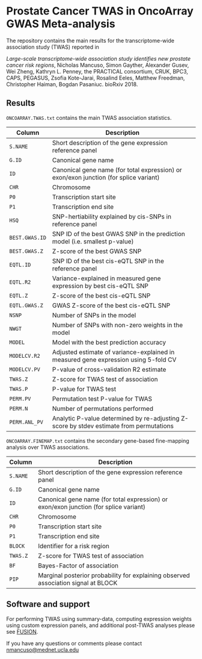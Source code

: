 Prostate Cancer TWAS in OncoArray GWAS Meta-analysis
====================================================

The repository contains the main results for the transcriptome-wide association study (TWAS) reported in

*Large-scale transcriptome-wide association study identifies new prostate cancer risk regions*,
Nicholas Mancuso, Simon Gayther, Alexander Gusev, Wei Zheng, Kathryn L. Penney, the PRACTICAL consortium, CRUK, BPC3,
CAPS, PEGASUS, Zsofia Kote-Jarai, Rosalind Eeles, Matthew Freedman, Christopher Haiman, Bogdan Pasaniuc. bioRxiv 2018.

Results
-------
`ONCOARRAY.TWAS.txt` contains the main TWAS association statistics.

| Column | Description |
|--------|-------------|
| `S.NAME` | Short description of the gene expression reference panel |
| `G.ID` | Canonical gene name |
| `ID` | Canonical gene name (for total expression) or exon/exon junction (for splice variant) |
| `CHR` | Chromosome |
| `P0` | Transcription start site |
| `P1` | Transcription end site |
| `HSQ` | SNP-hertiability explained by cis-SNPs in reference panel |
| `BEST.GWAS.ID` | SNP ID of the best GWAS SNP in the prediction model (i.e. smallest p-value) |
| `BEST.GWAS.Z` | Z-score of the best GWAS SNP |
| `EQTL.ID` | SNP ID of the  best cis-eQTL SNP in the reference panel |
| `EQTL.R2` | Variance-explained in measured gene expression by best cis-eQTL SNP |
| `EQTL.Z` | Z-score of the best cis-eQTL SNP |
| `EQTL.GWAS.Z` | GWAS Z-score of the best cis-eQTL SNP |
| `NSNP` | Number of SNPs in the model |
| `NWGT` | Number of SNPs with non-zero weights in the model |
| `MODEL` | Model with the best prediction accuracy |
| `MODELCV.R2` | Adjusted estimate of variance-explained in measured gene expression using 5-fold CV |
| `MODELCV.PV` | P-value of cross-validation R2 estimate |
| `TWAS.Z` | Z-score for TWAS test of association |
| `TWAS.P` | P-value for TWAS test |
| `PERM.PV` | Permutation test P-value for TWAS |
| `PERM.N` | Number of permutations performed |
| `PERM.ANL_PV` | Analytic P-value determined by re-adjusting Z-score by stdev estimate from permutations |


`ONCOARRAY.FINEMAP.txt` contains the secondary gene-based fine-mapping analysis over TWAS associations.

| Column | Description |
|--------|-------------|
| `S.NAME` | Short description of the gene expression reference panel |
| `G.ID` | Canonical gene name |
| `ID` | Canonical gene name (for total expression) or exon/exon junction (for splice variant) |
| `CHR` | Chromosome |
| `P0` | Transcription start site |
| `P1` | Transcription end site |
| `BLOCK` | Identifier for a risk region |
| `TWAS.Z` | Z-score for TWAS test of association |
| `BF` | Bayes-Factor of association |
| `PIP` | Marginal posterior probability for explaining observed association signal at BLOCK |

Software and support
--------------------
For performing TWAS using summary-data, computing expression weights using custom expression panels,
and additional post-TWAS analyses please see [FUSION](http://github.com/gusevlab/fusion_twas).

If you have any questions or comments please contact nmancuso@mednet.ucla.edu
